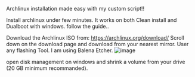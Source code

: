 Archlinux installation made easy with my custom script!!

Install archlinux under few minutes. It works on both Clean install and Dualboot with windows.
follow the guide..

Download the Archlinux ISO from: https://archlinux.org/download/
Scroll down on the download page and download from your nearest mirror.
User any flashing Tool. I am using Balena Etcher. 
![image](https://github.com/user-attachments/assets/ce9015fd-508b-4b2f-ba4e-bea7c1ec83da)


open disk management on windows and shrink a volume from your drive (20 GB minimum recommanded).




